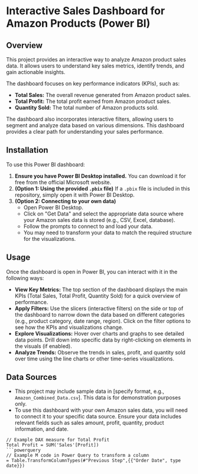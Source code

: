 # Interactive Sales Dashboard for Amazon Products (Power BI)


## Overview

This project provides an interactive way to analyze Amazon product sales data.  It allows users to understand key sales metrics, identify trends, and gain actionable insights.

The dashboard focuses on key performance indicators (KPIs), such as:

* **Total Sales:** The overall revenue generated from Amazon product sales.
* **Total Profit:** The total profit earned from Amazon product sales.
* **Quantity Sold:** The total number of Amazon products sold.

The dashboard also incorporates interactive filters, allowing users to segment and analyze data based on various dimensions. This dashboard provides a clear path for understanding your sales performance.

## Installation

To use this Power BI dashboard:

1.  **Ensure you have Power BI Desktop installed.** You can download it for free from the official Microsoft website.
2.  **(Option 1: Using the provided `.pbix` file)** If a `.pbix` file is included in this repository, simply open it with Power BI Desktop.
3.  **(Option 2: Connecting to your own data)**
    * Open Power BI Desktop.
    * Click on "Get Data" and select the appropriate data source where your Amazon sales data is stored (e.g., CSV, Excel, database).
    * Follow the prompts to connect to and load your data.
    * You may need to transform your data to match the required structure for the visualizations.

## Usage

Once the dashboard is open in Power BI, you can interact with it in the following ways:

* **View Key Metrics:** The top section of the dashboard displays the main KPIs (Total Sales, Total Profit, Quantity Sold) for a quick overview of performance.
* **Apply Filters:** Use the slicers (interactive filters) on the side or top of the dashboard to narrow down the data based on different categories (e.g., product category, date range, region). Click on the filter options to see how the KPIs and visualizations change.
* **Explore Visualizations:** Hover over charts and graphs to see detailed data points. Drill down into specific data by right-clicking on elements in the visuals (if enabled).
* **Analyze Trends:** Observe the trends in sales, profit, and quantity sold over time using the line charts or other time-series visualizations.

## Data Sources

* This project may include sample data in \[specify format, e.g., `Amazon_Combined_Data.csv`]. This data is for demonstration purposes only.
* To use this dashboard with your own Amazon sales data, you will need to connect it to your specific data source. Ensure your data includes relevant fields such as sales amount, profit, quantity, product information, and date.

```dax
// Example DAX measure for Total Profit
Total Profit = SUM('Sales'[Profit])
```powerquery
// Example M code in Power Query to transform a column
= Table.TransformColumnTypes(#"Previous Step",{{"Order Date", type date}})
